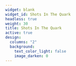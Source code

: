 ```yaml
---
widget: blank
widget_id: Shots In The Quark
headless: true
weight: 30
title: Shots In The Quark
active: true
design:
  columns: "2"
  background:
    text_color_light: false
    image_darken: 0
---
```

